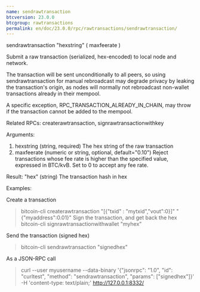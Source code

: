 ```yaml
---
name: sendrawtransaction
btcversion: 23.0.0
btcgroup: rawtransactions
permalink: en/doc/23.0.0/rpc/rawtransactions/sendrawtransaction/
---
```


sendrawtransaction "hexstring" ( maxfeerate )

Submit a raw transaction (serialized, hex-encoded) to local node and network.

The transaction will be sent unconditionally to all peers, so using sendrawtransaction
for manual rebroadcast may degrade privacy by leaking the transaction's origin, as
nodes will normally not rebroadcast non-wallet transactions already in their mempool.

A specific exception, RPC_TRANSACTION_ALREADY_IN_CHAIN, may throw if the transaction cannot be added to the mempool.

Related RPCs: createrawtransaction, signrawtransactionwithkey

Arguments:
1. hexstring     (string, required) The hex string of the raw transaction
2. maxfeerate    (numeric or string, optional, default="0.10") Reject transactions whose fee rate is higher than the specified value, expressed in BTC/kvB.
                 Set to 0 to accept any fee rate.
                 

Result:
"hex"    (string) The transaction hash in hex

Examples:

Create a transaction
> bitcoin-cli createrawtransaction "[{\"txid\" : \"mytxid\",\"vout\":0}]" "{\"myaddress\":0.01}"
Sign the transaction, and get back the hex
> bitcoin-cli signrawtransactionwithwallet "myhex"

Send the transaction (signed hex)
> bitcoin-cli sendrawtransaction "signedhex"

As a JSON-RPC call
> curl --user myusername --data-binary '{"jsonrpc": "1.0", "id": "curltest", "method": "sendrawtransaction", "params": ["signedhex"]}' -H 'content-type: text/plain;' http://127.0.0.1:8332/


